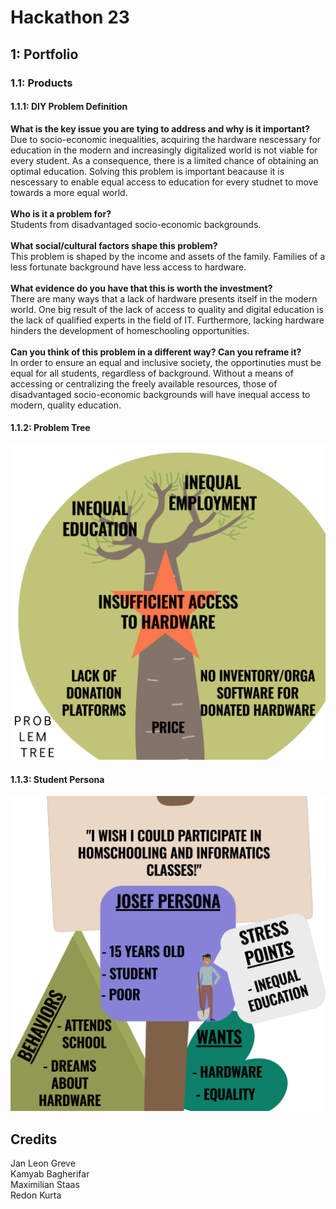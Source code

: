# Hackathon 23
## 1: Portfolio
### 1.1: Products
#### 1.1.1: DIY Problem Definition
**What is the key issue you are tying to address and why is it important?**\
Due to socio-economic inequalities, acquiring the hardware nescessary for education in the modern and increasingly digitalized world is not viable for every student.
As a consequence, there is a limited chance of obtaining an optimal education.
Solving this problem is important beacause it is nescessary to enable equal access to education for every studnet to move towards a more equal world.\
\
**Who is it a problem for?**\
Students from disadvantaged socio-economic backgrounds.\
\
**What social/cultural factors shape this problem?**\
This problem is shaped by the income and assets of the family.
Families of a less fortunate background have less access to hardware.\
\
**What evidence do you have that this is worth the investment?**\
There are many ways that a lack of hardware presents itself in the modern world.
One big result of the lack of access to quality and digital education is the lack of qualified experts in the field of IT.
Furthermore, lacking hardware hinders the development of homeschooling opportunities.\
\
**Can you think of this problem in a different way? Can you reframe it?**\
In order to ensure an equal and inclusive society, the opportinuties must be equal for all students, regardless of background. 
Without a means of accessing or centralizing the freely available resources, those of disadvantaged socio-economic backgrounds will have inequal access to modern, quality education.
#### 1.1.2: Problem Tree
![](portfolio/problem_tree.png)
#### 1.1.3: Student Persona
![](portfolio/persona_student.png)
## Credits
Jan Leon Greve\
Kamyab Bagherifar\
Maximilian Staas\
Redon Kurta